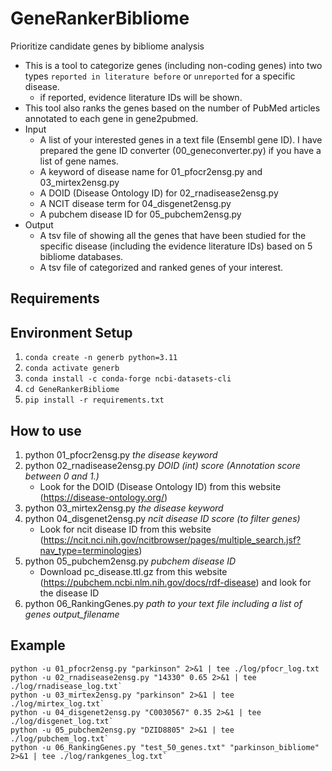 # GeneRankerBibliome
Prioritize candidate genes by bibliome analysis
- This is a tool to categorize genes (including non-coding genes) into two types `reported in literature before` or `unreported` for a specific disease. 
    - if reported, evidence literature IDs will be shown. 
- This tool also ranks the genes based on the number of PubMed articles annotated to each gene in gene2pubmed.
- Input
    - A list of your interested genes in a text file (Ensembl gene ID). I have prepared the gene ID converter (00_geneconverter.py) if you have a list of gene names.
    - A keyword of disease name for 01_pfocr2ensg.py and 03_mirtex2ensg.py
    - A DOID (Disease Ontology ID) for 02_rnadisease2ensg.py
    - A NCIT disease term for 04_disgenet2ensg.py
    - A pubchem disease ID for 05_pubchem2ensg.py
- Output
    - A tsv file of showing all the genes that have been studied for the specific disease (including the evidence literature IDs) based on 5 bibliome databases.
    - A tsv file of categorized and ranked genes of your interest.

## Requirements


## Environment Setup
1. `conda create -n generb python=3.11`
2. `conda activate generb`
3. `conda install -c conda-forge ncbi-datasets-cli`
3. `cd GeneRankerBibliome`
4. `pip install -r requirements.txt`


## How to use
1. python 01_pfocr2ensg.py *the disease keyword* 
2. python 02_rnadisease2ensg.py *DOID* *(int) score (Annotation score between 0 and 1.)*
    - Look for the DOID (Disease Ontology ID) from this website (https://disease-ontology.org/)
3. python 03_mirtex2ensg.py *the disease keyword*
4. python 04_disgenet2ensg.py *ncit disease ID* *score (to filter genes)*
    - Look for ncit disease ID from this website (https://ncit.nci.nih.gov/ncitbrowser/pages/multiple_search.jsf?nav_type=terminologies)
5. python 05_pubchem2ensg.py *pubchem disease ID*
    - Download pc_disease.ttl.gz from this website (https://pubchem.ncbi.nlm.nih.gov/docs/rdf-disease) and look for the disease ID
6. python 06_RankingGenes.py *path to your text file including a list of genes* *output_filename*



## Example 
```
python -u 01_pfocr2ensg.py "parkinson" 2>&1 | tee ./log/pfocr_log.txt
python -u 02_rnadisease2ensg.py "14330" 0.65 2>&1 | tee ./log/rnadisease_log.txt` 
python -u 03_mirtex2ensg.py "parkinson" 2>&1 | tee ./log/mirtex_log.txt`
python -u 04_disgenet2ensg.py "C0030567" 0.35 2>&1 | tee ./log/disgenet_log.txt`
python -u 05_pubchem2ensg.py "DZID8805" 2>&1 | tee ./log/pubchem_log.txt`
python -u 06_RankingGenes.py "test_50_genes.txt" "parkinson_bibliome" 2>&1 | tee ./log/rankgenes_log.txt`
```
